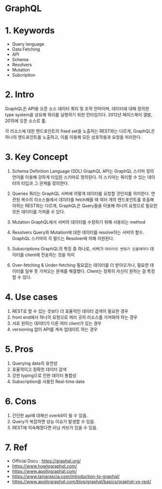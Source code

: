 # GraphQL

#
# 1. Keywords
- Query language
- Data Fetching
- API
- Schema
- Resolvers
- Mutation
- Subcription

#
# 2. Intro
GraphQL은 API용 오픈 소스 데이터 쿼리 및 조작 언어이며, 데이터에 대해 정의한 type system을 상요해 쿼리를 실행하기 위한 런타임이다. 2012년 페이스북이 갤발, 2015에 오픈 소스로 풂.

각 리소스에 대한 엔드포인트의 fixed set을 노출하는 REST와는 다르게, GraphQL은 하나의 엔드포인트를 노출하고, 이를 이용해 모든 상호작용과 요청을 처리한다.

#
# 3. Key Concept
1. Schema Definition Language (SDL)
GraphQL API는 GraphQL 스키마 정의 언어를 이용해 강하게 타입된 스키마로 정의된다.  이 스키마는 쿼리할 수 있는 데이터의 타입과 그 관계를 정의한다.

2. Queries
쿼리는 GraphQL 서버에 어떻게 데이터를 요청할 것인지를 의미한다. 연관된 복수의 리소스들에서 데이터를 fetch해올 때 여러 개의 엔드포인트를 호출해야하는 REST와는 다르게, GraphQL은 Query들을 이용해 하나의 요청으로 필요한 모든 데이터를 가져올 수 있다.

3. Mutation
GraphQL에서 서버의 데이터를 수정하기 위해 사용되는 method

4. Resolvers
Query와 Mutation에 대한 데이터를 resolve하는 서버의 함수. GraphQL 스키마의 각 필드는 Resolver에 의해 지원된다.

5. Subscriptions
GraphQL의 특징 중 하나로, 서버가 `데이터의 변화가 있을때마다` 데이터를 client에 전송하는 것을 의미

6. Over-fetching & Under-fetching
필요없는 데이터를 더 받아오거나, 필요한 데이터를 일부 못 가져오는 문제를 해결했다. Client는 정확히 자신이 원하는 걸 특정할 수 있다.

#
# 4. Use cases
1. REST로 할 수 있는 것보다 더 효율적인 데이터 검색이 필요한 경우
2. front end에서 하나의 요청으로 여러 곳의 리소스를 가져와야 하는 경우
3. 서로 원하는 데이터가 다른 여러 client가 있는 경우
4. versioning 없이 API를 계속 업데이트 하는 경우

#
# 5. Pros
1. Querying data의 유연성
2. 효율적이고 정확한 데이터 검색
3. 강한 typing으로 인한 데이터 통합성
4. Subscription을 사용힌 Real-time data

#
# 6. Cons
1. 간단한 api에 대해선 overkill이 될 수 있음.
2. Query가 복잡하면 성능 이슈가 발생할 수 있음.
3. REST에 익숙해졌다면 러닝 커브가 있을 수 있음.

#
# 7. Ref
- Official Docu : https://graphql.org/
- https://www.howtographql.com/
- https://www.apollographql.com/
- https://www.taniarascia.com/introduction-to-graphql/
- https://www.apollographql.com/blog/graphql/basics/graphql-vs-rest/

